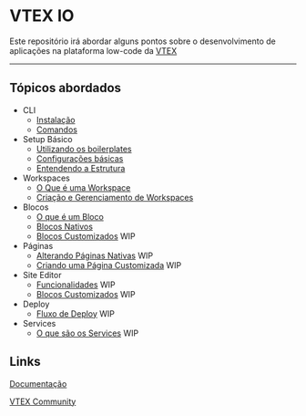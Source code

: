 # VTEX IO
 Este repositório irá abordar alguns pontos sobre o desenvolvimento de aplicações na plataforma low-code da [VTEX](https://vtex.com/)

---

## Tópicos abordados
* CLI
  * [Instalação](docs/pt/cli/01_instalacao.md)
  * [Comandos](docs/pt/cli/02_comandos.md)
* Setup Básico
  * [Utilizando os boilerplates](docs/pt/setup/01_utilizando_os_boilerplates.md)
  * [Configurações básicas](docs/pt/setup/02_configuracoes_basicas.md)
  * [Entendendo a Estrutura](docs/pt/setup/03_entendendo_a_estrutura.md)
* Workspaces
  * [O Que é uma Workspace](docs/pt/workspaces/01_oque_e_uma_workspace.md)
  * [Criação e Gerenciamento de Workspaces](docs/pt/workspaces/02_criando_e_gerenciando_workspaces.md)
* Blocos
  * [O que é um Bloco](docs/pt/blocos/01_o_que_e_um_bloco.md)
  * [Blocos Nativos](docs/pt/blocos/02_blocos_nativos.md)
  * [Blocos Customizados](docs/pt/blocos/03_blocos_customizados.md) WIP
* Páginas
  * [Alterando Páginas Nativas](#) WIP
  * [Criando uma Página Customizada](#) WIP
* Site Editor
  * [Funcionalidades](#) WIP
  * [Blocos Customizados](#) WIP
* Deploy
  * [Fluxo de Deploy](#) WIP
* Services
  * [O que são os Services](#) WIP

## Links
[Documentação](https://developers.vtex.com/vtex-developer-docs/docs/welcome)
  
[VTEX Community](https://community.vtex.com/)